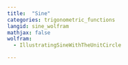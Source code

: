 ```yaml
---
title:  "Sine"
categories: trigonometric_functions
langid: sine_wolfram
mathjax: false
wolfram:
  - IllustratingSineWithTheUnitCircle

---
```


<div id='DEMO_IllustratingSineWithTheUnitCircle'></div>

